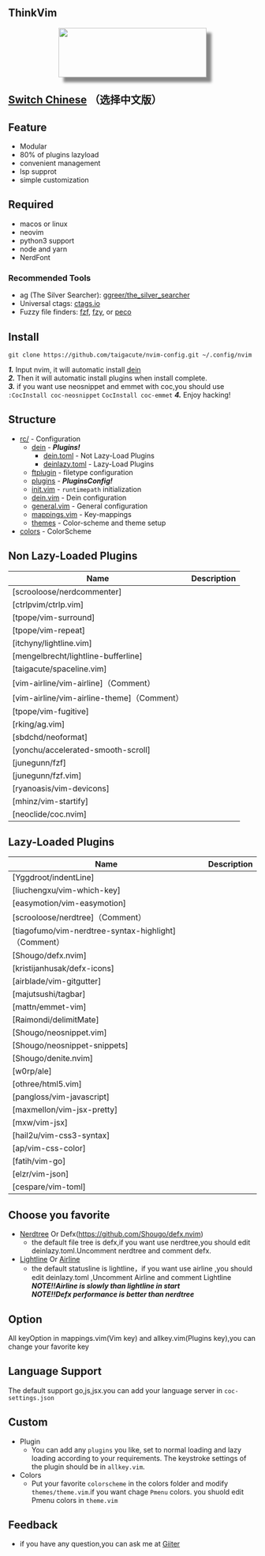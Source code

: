 ## ThinkVim 

<div align="center"><img style="width:300px;height:100px;box-shadow: 10px 10px 5px #888888;" src="https://github.com/Marlboro-go/Neovim-for-go/blob/master/screenshot/thinkvim.png"/></div>



## [Switch Chinese](https://github.com/taigacute/nvim-config/blob/master/README-CN.md) （选择中文版）
## Feature


- Modular
- 80% of plugins lazyload
- convenient management
- lsp supprot
- simple customization
## Required
* macos or linux
* neovim
* python3 support
* node and yarn
* NerdFont
### Recommended Tools

- ag (The Silver Searcher): [ggreer/the_silver_searcher](https://github.com/ggreer/the_silver_searcher)
- Universal ctags: [ctags.io](https://ctags.io/)
- Fuzzy file finders: [fzf](https://github.com/junegunn/fzf), [fzy](https://github.com/jhawthorn/fzy), or [peco](https://github.com/peco/peco)

## Install
```
git clone https://github.com/taigacute/nvim-config.git ~/.config/nvim
```
**_1._** Input nvim, it will automatic install [dein](https://github.com/Shougo/dein.nvim)  
**_2._** Then it will automatic install plugins when install complete.  
**_3._** if you want use neosnippet and emmet with coc,you should use `:CocInstall coc-neosnippet` `CocInstall coc-emmet`
**_4._** Enjoy hacking!

## Structure

- [rc/](~/.config/nvim/rc) - Configuration
  - [dein](~/.config/nvim/rc/dein)  - _**Plugins!**_
    - [dein.toml](~/.config/nvim/rc/dein/dein.toml)     - Not Lazy-Load Plugins
    - [deinlazy.toml](~/.config/nvim/rc/dein/deinlazy.toml) - Lazy-Load Plugins
  - [ftplugin](~/.config/nvim/rc/ftplugin) - filetype configuration
  - [plugins](~/.config/nvim/rc/plugins) - _**PluginsConfig!**_
  - [init.vim](~/.config/nvim/rc/init.vim) - `runtimepath` initialization
  - [dein.vim](~/.config/nvim/rc/dein.vim) - Dein configuration
  - [general.vim](~/.config/nvim/rc/general.vim) - General configuration
  - [mappings.vim](~/.config/nvim/rc/mappings.vim) - Key-mappings
  - [themes](./config/theme.vim) - Color-scheme and theme setup
- [colors](~/.config/nvim/colors) - ColorScheme



## Non Lazy-Loaded Plugins
Name           | Description
-------------- | ----------------------
[scrooloose/nerdcommenter] | 
[ctrlpvim/ctrlp.vim] |  
[tpope/vim-surround] |  
[tpope/vim-repeat] | 
[itchyny/lightline.vim] | 
[mengelbrecht/lightline-bufferline] | 
[taigacute/spaceline.vim] |
[vim-airline/vim-airline]（Comment） |
[vim-airline/vim-airline-theme]（Comment）|
[tpope/vim-fugitive] | 
[rking/ag.vim] | 
[sbdchd/neoformat] | 
[yonchu/accelerated-smooth-scroll] | 
[junegunn/fzf] | 
[junegunn/fzf.vim] | 
[ryanoasis/vim-devicons] | 
[mhinz/vim-startify] | 
[neoclide/coc.nvim] |

## Lazy-Loaded Plugins
Name           | Description
-------------- | ----------------------
[Yggdroot/indentLine] | 
[liuchengxu/vim-which-key] |
[easymotion/vim-easymotion] | 
[scrooloose/nerdtree]（Comment） | 
[tiagofumo/vim-nerdtree-syntax-highlight]（Comment） | 
[Shougo/defx.nvim] | 
[kristijanhusak/defx-icons] | 
[airblade/vim-gitgutter] | 
[majutsushi/tagbar] | 
[mattn/emmet-vim] | 
[Raimondi/delimitMate] | 
[Shougo/neosnippet.vim] | 
[Shougo/neosnippet-snippets] | 
[Shougo/denite.nvim] | 
[w0rp/ale] | 
[othree/html5.vim] | 
[pangloss/vim-javascript] | 
[maxmellon/vim-jsx-pretty] | 
[mxw/vim-jsx] | 
[hail2u/vim-css3-syntax] | 
[ap/vim-css-color] |
[fatih/vim-go] | 
[elzr/vim-json] | 
[cespare/vim-toml] |

## Choose you favorite
* [Nerdtree](https://github.com/scrooloose/nerdtree) Or Defx(https://github.com/Shougo/defx.nvim)
  * the default file tree is defx,if you want use nerdtree,you should edit deinlazy.toml.Uncomment nerdtree and comment defx.
* [Lightline](https://github.com/itchyny/lightline.vim) Or [Airline](https://github.com/vim-airline/vim-airline)
  * the default statusline is lightline，if you want use airline ,you should edit deinlazy.toml ,Uncomment Airline and comment Lightline  
  _**NOTE!!Airline is slowly than lightline in start**_  
  _**NOTE!!Defx performance is better than nerdtree**_
## Option
All keyOption in mappings.vim(Vim key) and allkey.vim(Plugins key),you can change your favorite key
## Language Support
The default support go,js,jsx.you can add your language server in `coc-settings.json`
## Custom
* Plugin
   * You can add any `plugins` you like, set to normal loading and lazy loading according to your requirements. The keystroke settings of the plugin should be in `allkey.vim`.
* Colors
   * Put your favorite `colorscheme` in the colors folder and modify `themes/theme.vim`.if you want chage `Pmenu` colors. you shuold  edit Pmenu colors in `theme.vim` 
## Feedback
  * if you have any question,you can ask me at [Giiter](https://gitter.im/thinkvim/community)
